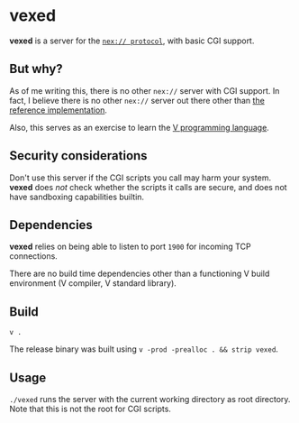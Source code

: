 # vexed

**vexed** is a server for the [`nex:// protocol`](https://nex.nightfall.city/), with basic CGI support.

## But why?

As of me writing this, there is no other `nex://` server with CGI support. In fact, I believe there is no other `nex://` server out there other than [the reference implementation](https://hg.sr.ht/~m15o/nexd).

Also, this serves as an exercise to learn the [V programming language](https://vlang.io).

## Security considerations

Don't use this server if the CGI scripts you call may harm your system. **vexed** does *not* check whether the scripts it calls are secure, and does not have sandboxing capabilities builtin.

## Dependencies

**vexed** relies on being able to listen to port `1900` for incoming TCP connections.

There are no build time dependencies other than a functioning V build environment (V compiler, V standard library).

## Build

`v .`

The release binary was built using `v -prod -prealloc . && strip vexed`.

## Usage

`./vexed` runs the server with the current working directory as root directory. Note that this is not the root for CGI scripts.
